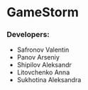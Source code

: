 # GameStorm
### Developers:
 - Safronov Valentin
 - Panov Arseniy
 - Shipilov Aleksandr
 - Litovchenko Anna
 - Sukhotina Aleksandra
